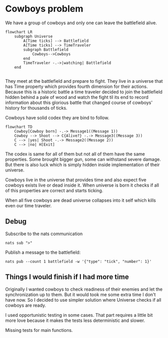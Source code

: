 # Cowboys problem

We have a group of cowboys and only one can leave the battlefield alive.

```mermaid
flowchart LR
    subgraph Universe
        A[Time ticks] --> Battlefield
        A[Time ticks] --> TimeTraveler
        subgraph Battlefield
            Cowboys-->Cowboys
        end
        TimeTraveler -.->|watching| Battlefield
    end
    
```

They meet at the battlefield and prepare to fight. They live in a universe that has Time property which provides fourth dimension for their actions. Because this is a historic battle a time traveler decided to join the battlefield hidden behind a pale of wood and watch the fight til its end to record information about this glorious battle that changed course of cowboys' history for thousands of ticks.

Cowboys have solid codex they are bind to follow.

```mermaid
flowchart TD
    Cowboy[Cowboy born] -.-> Message1((Message 1))
    Cowboy --> Shoot --> C{Alive?} -.-> Message3((Message 3))
    C --> |yes| Shoot -.-> Message2((Message 2))
    C --> |no| H[Exit]
```

The codex is same for all of them but not all of them have the same properties. Some brought bigger gun, some can withstand severe damage. But there is also luck which is simply hidden inside implementation of their universe.

Cowboys live in the universe that provides time and also expect five cowboys exists live or dead inside it. When universe is born it checks if all of this properties are correct and starts ticking.

When all five cowboys are dead universe collapses into it self which kills even our time traveler.


## Debug

Subscribe to the nats communication

    nats sub ">"

Publish a message to the battlefield:

    nats pub --count 1 battlefield -w '{"type": "tick", "number": 1}'

## Things I would finish if I had more time

Originally I wanted cowboys to check readiness of their enemies and let the synchronization up to them. But it would took me some extra time I don't have now. So I decided to use simpler solution where Universe checks if all cowboys are ready.

I used opportunistic testing in some cases. That part requires a little bit more love because it makes
the tests less deterministic and slower.

Missing tests for main functions.
